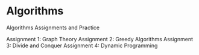 # Algorithms
Algorithms Assignments and Practice


Assignment 1: Graph Theory
Assignment 2: Greedy Algorithms
Assignment 3: Divide and Conquer
Assignment 4: Dynamic Programming
